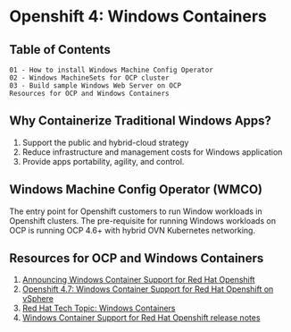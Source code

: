 # Openshift 4: Windows Containers

## Table of Contents
```
01 - How to install Windows Machine Config Operator 
02 - Windows MachineSets for OCP cluster 
03 - Build sample Windows Web Server on OCP
Resources for OCP and Windows Containers
```

## Why Containerize Traditional Windows Apps?
1. Support the public and hybrid-cloud strategy 
2. Reduce infrastructure and management costs for Windows application 
3. Provide apps portability, agility, and control.

## Windows Machine Config Operator (WMCO)

The entry point for Openshift customers to run Window workloads in Openshift clusters. The pre-requisite for running Windows workloads on OCP is running OCP 4.6+ with hybrid OVN Kubernetes networking.

## Resources for OCP and Windows Containers 
1. [Announcing Windows Container Support for Red Hat Openshift](https://www.openshift.com/blog/announcing-general-availability-for-windows-container-workloads-in-openshift-4.6)
2. [Openshift 4.7: Windows Container Support for Red Hat Openshift on vSphere](https://www.openshift.com/blog/windows-container-support-for-red-hat-openshift-on-vsphere)
3. [Red Hat Tech Topic: Windows Containers](https://www.openshift.com/learn/topics/windows-containers)
4. [Windows Container Support for Red Hat Openshift release notes](https://docs.openshift.com/container-platform/4.6/windows_containers/windows-containers-release-notes.html)
